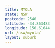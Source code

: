 ```yaml
---
title: MYOLA
state: NSW
postcode: 2540
latitude: -34.863483
longitude: 150.61644
url: /nsw/myola/
layout: suburb
---
```

